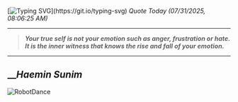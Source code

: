 [![Typing SVG](https://readme-typing-svg.herokuapp.com?font=Press+Start+2P&color=C2F784&size=35&width=900&height=100&lines=Hello+World%2C+I'm+Hung+!)](https://git.io/typing-svg) 
_Quote Today (07/31/2025, 08:06:25 AM)_
___
>**_Your true self is not your emotion such as anger, frustration or hate. It is the inner witness that knows the rise and fall of your emotion._**
___

## __**_Haemin Sunim_**

![RobotDance](src/assets/images/robot-dancing-dribble.gif?style=center)
